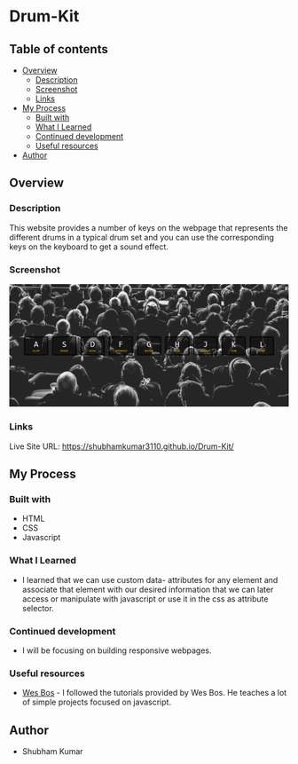 # Drum-Kit

## Table of contents

- [Overview](#overview)
  - [Description](#description)
  - [Screenshot](#screenshot)
  - [Links](#links)
- [My Process](#my-process)
  - [Built with](#built-with)
  - [What I Learned](#what-i-learned)
  - [Continued development](#continued-development)
  - [Useful resources](#useful-resources)
- [Author](#author)

## Overview

### Description

This website provides a number of keys on the webpage that represents the different drums in a
typical drum set and you can use the corresponding keys on the keyboard to get a sound effect.

### Screenshot

![](./screenshot.png)

### Links

Live Site URL: https://shubhamkumar3110.github.io/Drum-Kit/

## My Process

### Built with

- HTML
- CSS
- Javascript

### What I Learned

- I learned that we can use custom data- attributes for any element and associate that element with our desired information that we can later access or manipulate with javascript or use it in the css as attribute selector.

### Continued development

- I will be focusing on building responsive webpages.

### Useful resources

- [Wes Bos](https://wesbos.com/) - I followed the tutorials provided by Wes Bos. He teaches a lot of simple projects focused on javascript.

## Author
- Shubham Kumar

